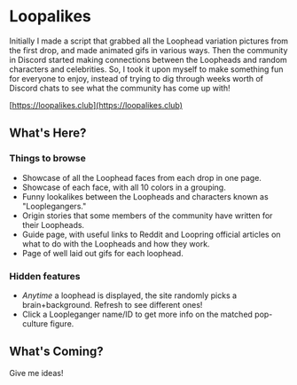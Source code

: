 # Loopalikes

Initially I made a script that grabbed all the Loophead variation pictures from the first drop, and made animated gifs in various ways. Then the community in Discord started making connections between the Loopheads and random characters and celebrities. So, I took it upon myself to make something fun for everyone to enjoy, instead of trying to dig through weeks worth of Discord chats to see what the community has come up with!

[https://loopalikes.club](https://loopalikes.club)

## What's Here?

### Things to browse

* Showcase of all the Loophead faces from each drop in one page.
* Showcase of each face, with all 10 colors in a grouping.
* Funny lookalikes between the Loopheads and characters known as "Looplegangers."
* Origin stories that some members of the community have written for their Loopheads.
* Guide page, with useful links to Reddit and Loopring official articles on what to do with the Loopheads and how they work.
* Page of well laid out gifs for each loophead.

### Hidden features

* _Anytime_ a loophead is displayed, the site randomly picks a brain+background. Refresh to see different ones!
* Click a Loopleganger name/ID to get more info on the matched pop-culture figure.

## What's Coming?

Give me ideas!
